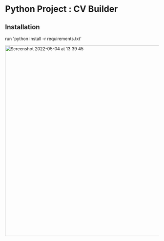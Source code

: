 # Python Project : CV Builder

## Installation
run 'python install -r requirements.txt'

<img width="625" alt="Screenshot 2022-05-04 at 13 39 45" src="https://user-images.githubusercontent.com/104900325/166667088-568c3e8b-6a64-47b7-a4c7-10ece3698b4f.png">
